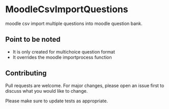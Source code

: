 # MoodleCsvImportQuestions
moodle csv import multiple questions into moodle question bank.

## Point to be noted
* It is only created for multichoice question format
* It overrides the moodle importprocess function


## Contributing
Pull requests are welcome. For major changes, please open an issue first to discuss what you would like to change.

Please make sure to update tests as appropriate.
